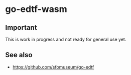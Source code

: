 # go-edtf-wasm

## Important

This is work in progress and not ready for general use yet.

## See also

* https://github.com/sfomuseum/go-edtf
